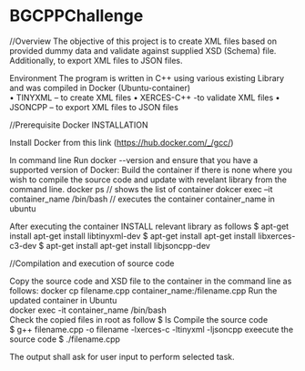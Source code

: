 # BGCPPChallenge


//Overview 
The objective of this project is to create XML files based on provided dummy data and validate against supplied XSD (Schema) file. Additionally, to export XML files to JSON files. 

Environment 
The program is written in C++ using various existing Library and was compiled in Docker (Ubuntu-container)  
•	TINYXML – to create XML files
•	XERCES-C++ -to validate XML files 
•	JSONCPP – to export XML files to JSON files

//Prerequisite
      Docker INSTALLATION 

Install Docker from this link (https://hub.docker.com/_/gcc/)

In command line Run docker --version and ensure that you have a supported version of Docker: 
Build the container if there is none  where  you wish to compile the source code and update with revelant library from the command line. 
docker ps      //  shows the list of container 
dokcer exec –it  container_name /bin/bash    // executes the  container container_name in ubuntu

 
After executing the container INSTALL relevant library as follows 
$ apt-get install apt-get install libtinyxml-dev
$ apt-get install apt-get install libxerces-c3-dev 
$ apt-get install apt-get install  libjsoncpp-dev


//Compilation and execution of source code 

Copy the source code and XSD file to the container in the command line as follows:
      docker cp filename.cpp container_name:/filename.cpp
Run the updated container in Ubuntu  
       docker exec -it container_name /bin/bash       
Check the copied files in root as follow
     $  ls 
Compile the source code  
    $   g++ filename.cpp -o filename  -lxerces-c -ltinyxml  -ljsoncpp
 exeecute the source code 
    $ ./filename.cpp
    
The output shall ask for user input to perform selected task. 

